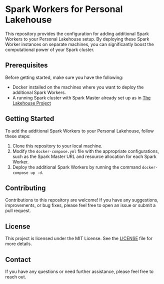 # Spark Workers for Personal Lakehouse

This repository provides the configuration for adding additional Spark Workers to your Personal Lakehouse setup. By deploying these Spark Worker instances on separate machines, you can significantly boost the computational power of your Spark cluster.

## Prerequisites
Before getting started, make sure you have the following:

- Docker installed on the machines where you want to deploy the additional Spark Workers.
- A running Spark cluster with Spark Master already set up as in [The Lakehouse Project](https://github.com/thorify/lakehouse)

## Getting Started
To add the additional Spark Workers to your Personal Lakehouse, follow these steps:

1. Clone this repository to your local machine.
2. Modify the `docker-compose.yml` file with the appropriate configurations, such as the Spark Master URL and resource allocation for each Spark Worker.
3. Deploy the additional Spark Workers by running the command `docker-compose up -d`.

## Contributing
Contributions to this repository are welcome! If you have any suggestions, improvements, or bug fixes, please feel free to open an issue or submit a pull request.

## License
This project is licensed under the MIT License. See the [LICENSE](LICENSE) file for more details.

## Contact
If you have any questions or need further assistance, please feel free to reach out.
